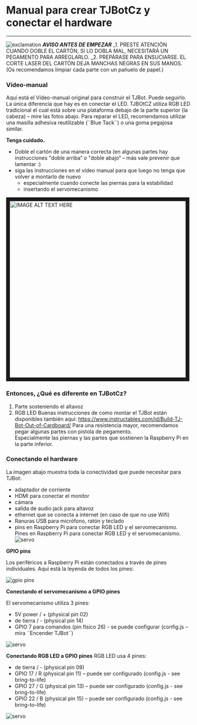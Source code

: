 # Manual para crear TJBotCz y conectar el hardware
---
![exclamation](https://raw.githubusercontent.com/tjbotcz/manuals/master/images/exclamation.png) 
_**AVISO ANTES DE EMPEZAR**_
_1. PRESTE ATENCIÓN CUANDO DOBLE EL CARTÓN, SI LO DOBLA MAL, NECESITARÁ UN PEGAMENTO PARA ARREGLARLO.
 _2. PREPÁRASE PARA ENSUCIARSE. EL CORTE LASER DEL CARTÓN DEJA MANCHAS NEGRAS EN SUS MANOS. (Os recomendamos limpiar cada parte con un pañuelo de papel.)

### Vídeo-manual
Aquí está el Vídeo-manual original para construir el TJBot. Puede seguirlo. La única diferencia que hay es en conectar el LED. TJBOtCZ utiliza RGB LED tradicional  el cual está sobre una plataforma debajo de la parte superior (la cabeza) – mire las fotos abajo. Para reparar el LED, recomendamos utilizar una masilla adhesiva reutilizable (¨Blue Tack¨) o una goma pegajosa similar.

**Tenga cuidado.**
* Doble el cartón de una manera correcta (en algunas partes hay instrucciones "doble arriba“ o "doble abajo“ – más vale prevenir que lamentar :)
* siga las instrucciones en el vídeo manual para que luego no tenga que volver a montarlo de nuevo
  * especialmente cuando conecte las piernas para la estabilidad
  * insertando el servomecanismo
  
<a href="http://www.youtube.com/watch?feature=player_embedded&v=bLt3Cf2Ui3o" target="_blank"><img src="http://img.youtube.com/vi/bLt3Cf2Ui3o/0.jpg" alt="IMAGE ALT TEXT HERE" width="480" border="10" /></a>

### Entonces,  ¿Qué es diferente en TJBotCz?
1. Parte sosteniendo el altavoz
2. RGB LED
Buenas instrucciones de como montar el TJBot están disponibles también aquí:
https://www.instructables.com/id/Build-TJ-Bot-Out-of-Cardboard/
Para una resistencia mayor, recomendamos pegar algunas partes con pistola de pegamento.  
Especialmente las piernas y las partes que sostienen la Raspberry Pi en la parte inferior.

### Conectando el hardware 

La imagen abajo muestra toda la conectividad que puede necesitar para TJBot:
* adaptador de corriente
* HDMI para conectar el monitor
* cámara
* salida de audio jack para altavoz
* ethernet que se conecta a internet (en caso de que no use Wifi)
* Ranuras USB para micrófono, ratón y teclado
* pins en Raspberry Pi para conectar RGB LED y el servomecanismo. Pines en Raspberry Pi para conectar RGB LED y el servomecanismo.
![servo](https://raw.githubusercontent.com/tjbotcz/manuals/master/images/rpi-connect.jpg)

**GPIO pins**

Los periféricos a Raspberry Pi están conectados a través de pines individuales. Aquí está la leyenda de todos los pines:


![gpio pins](https://raw.githubusercontent.com/tjbotcz/manuals/master/images/rpi_pins.png)


**Conectando el servomecanismo a GPIO pines** 

El servomecanismo utiliza 3 pines:
* 5V power / + (physical pin 02)
* de tierra / - (physical pin 14)
* GPIO 7 para comandos (pin físico 26) - se puede configurar (config.js – mira ¨Encender TJBot¨)

![servo](https://raw.githubusercontent.com/tjbotcz/manuals/master/images/hw-servo.jpg)

**Conectando RGB LED a GPIO pines**
RGB LED usa 4 pines:
* de tierra / - (physical pin 09)
* GPIO 17 / R (physical pin 11) – puede ser configurado (config.js - see bring-to-life)
* GPIO 27 / G (physical pin 13) – puede ser configurado (config.js - see bring-to-life)
* GPIO 22 / B (physical pin 15) – puede ser configurado (config.js - see bring-to-life)

![servo](https://raw.githubusercontent.com/tjbotcz/manuals/master/images/hw-rgbled.jpg)



